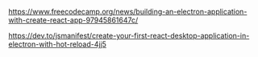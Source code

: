 https://www.freecodecamp.org/news/building-an-electron-application-with-create-react-app-97945861647c/

https://dev.to/jsmanifest/create-your-first-react-desktop-application-in-electron-with-hot-reload-4jj5
